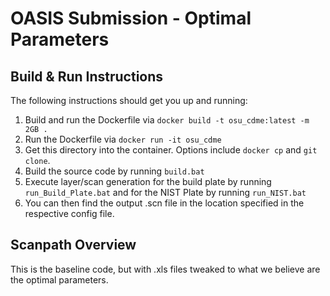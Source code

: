 # OASIS Submission - Optimal Parameters

## Build & Run Instructions
The following instructions should get you up and running:
1. Build and run the Dockerfile via `docker build -t osu_cdme:latest -m 2GB .`
2. Run the Dockerfile via `docker run -it osu_cdme`
3. Get this directory into the container. Options include `docker cp` and `git clone`.
4. Build the source code by running `build.bat`
5. Execute layer/scan generation for the build plate by running `run_Build_Plate.bat` and for the NIST Plate by running `run_NIST.bat`
6. You can then find the output .scn file in the location specified in the respective config file.

## Scanpath Overview
This is the baseline code, but with .xls files tweaked to what we believe are the optimal parameters.
